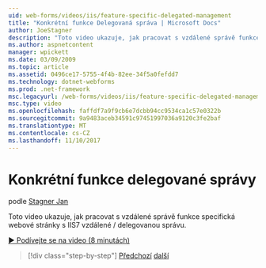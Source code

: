 ```yaml
---
uid: web-forms/videos/iis/feature-specific-delegated-management
title: "Konkrétní funkce Delegovaná správa | Microsoft Docs"
author: JoeStagner
description: "Toto video ukazuje, jak pracovat s vzdálené správě funkce specifická webové stránky s IIS7 vzdálené / delegovanou správu."
ms.author: aspnetcontent
manager: wpickett
ms.date: 03/09/2009
ms.topic: article
ms.assetid: 0496ce17-5755-4f4b-82ee-34f5a0fefdd7
ms.technology: dotnet-webforms
ms.prod: .net-framework
msc.legacyurl: /web-forms/videos/iis/feature-specific-delegated-management
msc.type: video
ms.openlocfilehash: faffdf7a9f9cb6e7dcbb94cc9534ca1c57e0322b
ms.sourcegitcommit: 9a9483aceb34591c97451997036a9120c3fe2baf
ms.translationtype: MT
ms.contentlocale: cs-CZ
ms.lasthandoff: 11/10/2017
---
```

<a name="feature-specific-delegated-management"></a>Konkrétní funkce delegované správy
====================
podle [Stagner Jan](https://github.com/JoeStagner)

Toto video ukazuje, jak pracovat s vzdálené správě funkce specifická webové stránky s IIS7 vzdálené / delegovanou správu.

[&#9654; Podívejte se na video (8 minutách)](https://channel9.msdn.com/Blogs/ASP-NET-Site-Videos/feature-specific-delegated-management)

>[!div class="step-by-step"]
[Předchozí](working-with-iis7-deligated-admin.md)
[další](troubleshooting-production-aspnet-apps.md)
